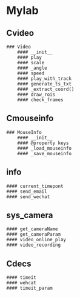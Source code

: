 # Mylab

## Cvideo
	### Video
		#### __init__
		#### play
		#### scale
		#### _angle
		#### speed
		#### play_with_track
		#### generate_ts_txt
		#### _extract_coord()
		#### draw_rois
		#### check_frames

## Cmouseinfo
	### MouseInfo
		#### __init__
		#### @property keys
		#### _load_mouseinfo
		#### _save_mouseinfo

## info 
	#### current_timepont
	#### send_email
	#### send_wechat

## sys_camera
	#### get_cameraName
	#### get_cameraParam
	#### video_online_play
	#### video_recording

## Cdecs
	#### timeit
	#### wehcat
	#### timeit_param











